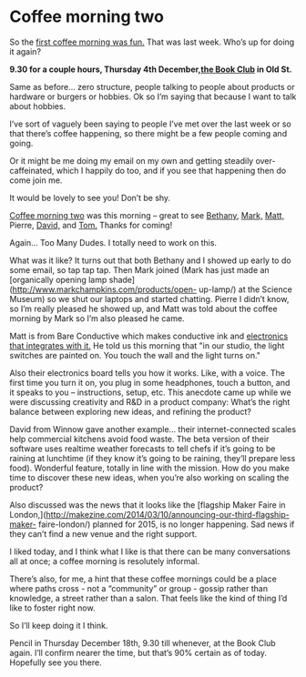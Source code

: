 # Coffee morning two

So the [first coffee morning was
fun.](http://interconnected.org/home/2014/11/25/hardware_coffee_morning) That
was last week. Who’s up for doing it again?

**9.30 for a couple hours, Thursday 4th December,[the Book
Club](http://www.wearetbc.com) in Old St.**

Same as before… zero structure, people talking to people about products or
hardware or burgers or hobbies. Ok so I’m saying that because I want to talk
about hobbies.

I’ve sort of vaguely been saying to people I’ve met over the last week or so
that there’s coffee happening, so there might be a few people coming and
going.

Or it might be me doing my email on my own and getting steadily over-
caffeinated, which I happily do too, and if you see that happening then do
come join me.

It would be lovely to see you! Don’t be shy.

[Coffee morning
two](http://interconnected.org/home/2014/11/28/coffee_morning_two) was this
morning – great to see [Bethany,](http://www.techwillsaveus.com)
[Mark,](http://www.markchampkins.com) [Matt,](http://www.bareconductive.com)
Pierre, [David,](http://www.winnowsolutions.com) and
[Tom.](http://infovore.org) Thanks for coming!

Again… Too Many Dudes. I totally need to work on this.

What was it like? It turns out that both Bethany and I showed up early to do
some email, so tap tap tap. Then Mark joined (Mark has just made an
[organically opening lamp shade](http://www.markchampkins.com/products/open-
up-lamp/) at the Science Museum) so we shut our laptops and started chatting.
Pierre I didn’t know, so I’m really pleased he showed up, and Matt was told
about the coffee morning by Mark so I’m also pleased he came.

Matt is from Bare Conductive which makes conductive ink and [electronics that
integrates with it.](http://www.bareconductive.com/shop/touch-board/) He told
us this morning that "in our studio, the light switches are painted on. You
touch the wall and the light turns on."

Also their electronics board tells you how it works. Like, with a voice. The
first time you turn it on, you plug in some headphones, touch a button, and it
speaks to you – instructions, setup, etc. This anecdote came up while we were
discussing creativity and R&D in a product company: What’s the right balance
between exploring new ideas, and refining the product?

David from Winnow gave another example… their internet-connected scales help
commercial kitchens avoid food waste. The beta version of their software uses
realtime weather forecasts to tell chefs if it’s going to be raining at
lunchtime (if they know it’s going to be raining, they’ll prepare less food).
Wonderful feature, totally in line with the mission. How do you make time to
discover these new ideas, when you’re also working on scaling the product?

Also discussed was the news that it looks like the [flagship Maker Faire in
London,](http://makezine.com/2014/03/10/announcing-our-third-flagship-maker-
faire-london/) planned for 2015, is no longer happening. Sad news if they
can’t find a new venue and the right support.

I liked today, and I think what I like is that there can be many conversations
all at once; a coffee morning is resolutely informal.

There’s also, for me, a hint that these coffee mornings could be a place where
paths cross - not a “community” or group - gossip rather than knowledge, a
street rather than a salon. That feels like the kind of thing I’d like to
foster right now.

So I’ll keep doing it I think.

Pencil in Thursday December 18th, 9.30 till whenever, at the Book Club again.
I’ll confirm nearer the time, but that’s 90% certain as of today. Hopefully
see you there.
